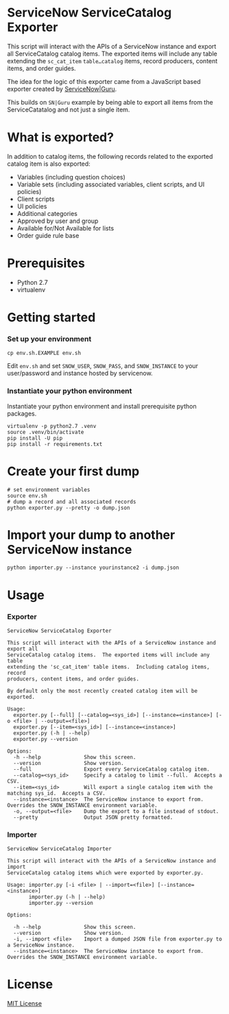 # ServiceNow ServiceCatalog Exporter

This script will interact with the APIs of a ServiceNow instance and export all
ServiceCatalog catalog items.  The exported items will include any table
extending the `sc_cat_item` `table…catalog` items, record producers, content
items, and order guides.

The idea for the logic of this exporter came from a JavaScript based exporter
created by [ServiceNow|Guru][1].

This builds on `SN|Guru` example by being able to export all items from the
ServiceCatatalog and not just a single item.

# What is exported?

In addition to catalog items, the following records related to the exported
catalog item is also exported:

- Variables (including question choices)
- Variable sets (including associated variables, client scripts, and UI
  policies)
- Client scripts
- UI policies
- Additional categories
- Approved by user and group
- Available for/Not Available for lists
- Order guide rule base

# Prerequisites

- Python 2.7
- virtualenv

# Getting started

### Set up your environment

    cp env.sh.EXAMPLE env.sh

Edit `env.sh` and set `SNOW_USER`, `SNOW_PASS`, and `SNOW_INSTANCE` to your
user/password and instance hosted by servicenow.

### Instantiate your python environment

Instantiate your python environment and install prerequisite python packages.

    virtualenv -p python2.7 .venv
    source .venv/bin/activate
    pip install -U pip
    pip install -r requirements.txt

# Create your first dump

    # set environment variables
    source env.sh
    # dump a record and all associated records
    python exporter.py --pretty -o dump.json

# Import your dump to another ServiceNow instance

    python importer.py --instance yourinstance2 -i dump.json

# Usage

### Exporter

```
ServiceNow ServiceCatalog Exporter

This script will interact with the APIs of a ServiceNow instance and export all
ServiceCatalog catalog items.  The exported items will include any table
extending the 'sc_cat_item' table items.  Including catalog items, record
producers, content items, and order guides.

By default only the most recently created catalog item will be exported.

Usage:
  exporter.py [--full] [--catalog=<sys_id>] [--instance=<instance>] [-o <file> | --output=<file>]
  exporter.py [--item=<sys_id>] [--instance=<instance>]
  exporter.py (-h | --help)
  exporter.py --version

Options:
  -h --help              Show this screen.
  --version              Show version.
  --full                 Export every ServiceCatalog catalog item.
  --catalog=<sys_id>     Specify a catalog to limit --full.  Accepts a CSV.
  --item=<sys_id>        Will export a single catalog item with the matching sys_id.  Accepts a CSV.
  --instance=<instance>  The ServiceNow instance to export from.  Overrides the SNOW_INSTANCE environment variable.
  -o, --output=<file>    Dump the export to a file instead of stdout.
  --pretty               Output JSON pretty formatted.
```

### Importer

```
ServiceNow ServiceCatalog Importer

This script will interact with the APIs of a ServiceNow instance and import
ServiceCatalog catalog items which were exported by exporter.py.

Usage: importer.py [-i <file> | --import=<file>] [--instance=<instance>]
       importer.py (-h | --help)
       importer.py --version

Options:

  -h --help              Show this screen.
  --version              Show version.
  -i, --import <file>    Import a dumped JSON file from exporter.py to a ServiceNow instance.
  --instance=<instance>  The ServiceNow instance to export from.  Overrides the SNOW_INSTANCE environment variable.
```

# License

[MIT License](LICENSE.txt)

[1]: https://www.servicenowguru.com/system-definition/exporting-service-catalog-items-step/
